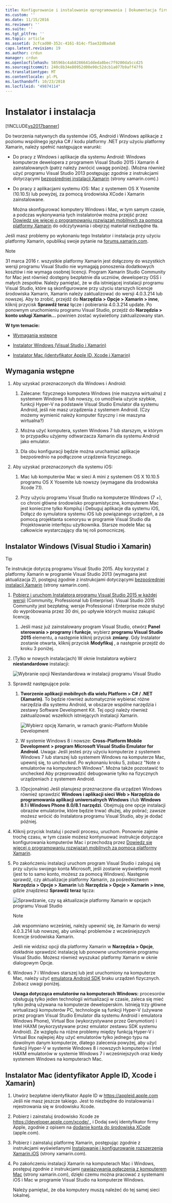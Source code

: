 ```yaml
---
title: Konfigurowanie i instalowanie oprogramowania | Dokumentacja firmy Microsoft
ms.custom: ''
ms.date: 11/15/2016
ms.reviewer: ''
ms.suite: ''
ms.tgt_pltfrm: ''
ms.topic: article
ms.assetid: 2cfcad00-352c-4161-814c-f5ae32d8ada8
caps.latest.revision: 19
ms.author: crdun
manager: crdun
ms.openlocfilehash: 58596bc4ab8286641ddeda8bec7f9200da5ccd25
ms.sourcegitcommit: 240c8b34e80952d00e90c52dcb1a077b9aff47f6
ms.translationtype: MT
ms.contentlocale: pl-PL
ms.lasthandoff: 10/23/2018
ms.locfileid: "49874114"
---
```

# <a name="setup-and-install"></a>Instalator i instalacja
[!INCLUDE[vs2017banner](../includes/vs2017banner.md)]

  
Do tworzenia natywnych dla systemów iOS, Android i Windows aplikacje z poziomu wspólnego języka C# / kodu platformy .NET przy użyciu platformy Xamarin, należy spełnić następujące warunki:  
  
- Do pracy z Windows i aplikacje dla systemu Android: Windows komputerze dewelopera z programem Visual Studio 2015 i Xamarin 4 zainstalowanych (patrz należy zwrócić uwagę poniżej). (Można również użyć programu Visual Studio 2013 postępując zgodnie z instrukcjami dotyczącymi [bezpośredniej instalacji Xamarin](https://developer.xamarin.com/guides/cross-platform/getting_started/requirements/#install) (strony xamarin.com).)   
  
- Do pracy z aplikacjami systemu iOS: Mac z systemem OS X Yosemite (10.10.5) lub powyżej, za pomocą środowiska XCode i Xamarin zainstalowane.  
  
  Można skonfigurować komputery Windows i Mac, w tym samym czasie, a podczas wykonywania tych instalatorów można przejść przez [Dowiedz się więcej o programowaniu rozwiązań mobilnych za pomocą platformy Xamarin](../cross-platform/learn-about-mobile-development-with-xamarin.md) do odczytywania i obejrzyj materiał niezbędne tła.  
 
Jeśli masz problemy po wykonaniu tego Instalator i instalacja przy użyciu platformy Xamarin, opublikuj swoje pytanie na [forums.xamarin.com](http://forums.xamarin.com/).
  
> [!NOTE]
>  31 marca 2016 r. wszystkie platformy Xamarin jest dołączony do wszystkich wersji programu Visual Studio nie wymagają ponoszenia dodatkowych kosztów i nie wymaga osobnej licencji. Program Xamarin Studio Community for Mac jest również dostępny bezpłatnie dla uczniów, deweloperzy OSS i małych zespołów. Należy pamiętać, że w dla istniejącej instalacji programu Visual Studio, które są skonfigurowane przy użyciu starszych licencje środowiska Xamarin, Xamarin należy zaktualizować do wersji 4.0.3.214 lub nowszej. Aby to zrobić, przejdź do **Narzędzia > Opcje > Xamarin > inne**, kliknij przycisk **Sprawdź teraz** łącze i pobierania 4.0.3.214 update. Po ponownym uruchomieniu programu Visual Studio, przejdź do **Narzędzia > konto usługi Xamarin...**  powinien zostać wyświetlony zaktualizowany stan.  
  
 **W tym temacie:**  
  
-   [Wymagania wstępne](#prereq)  
  
-   [Instalator Windows (Visual Studio i Xamarin)](#windows)  
  
-   [Instalator Mac (identyfikator Apple ID, Xcode i Xamarin)](#mac)  
  
##  <a name="prereq"></a> Wymagania wstępne  
  
1.  Aby uzyskać przeznaczonych dla Windows i Android:  
  
    1.  Zalecane: fizycznego komputera Windows (nie maszyna wirtualna) z systemem Windows 8 lub nowszy, co umożliwia użycie szybkie, funkcji Hyper-V na podstawie Visual Studio Emulator dla systemu Android, jeśli nie masz urządzenia z systemem Android. (Czy możemy wymienić należy komputer fizyczny i nie maszyna wirtualna?)  
  
    1.  Można użyć komputera, system Windows 7 lub starszym, w którym to przypadku użyjemy odtwarzacza Xamarin dla systemu Android jako emulator. 
    
    1. Dla obu konfiguracji będzie można uruchamiać aplikacje bezpośrednio na podłączone urządzenia fizycznego.  
  
1.  Aby uzyskać przeznaczonych dla systemu iOS:  
  
    1.  Mac lub komputerów Mac w sieci A mini z systemem OS X 10.10.5 programu OS X Yosemite lub nowszy (wymagane dla środowiska Xcode 7.1).  
  
    1.  Przy użyciu programu Visual Studio na komputerze Windows (7 +), co chroni główne środowisko programistyczne, komputerem Mac jest konieczne tylko Kompiluj i Debuguj aplikacje dla systemu iOS, Dołącz do symulatora systemu iOS lub powiązanego urządzeń, a za pomocą projektanta scenorysu w programie Visual Studio dla Projektowanie interfejsu użytkownika. Starsze modele Mac są całkowicie wystarczający dla tej roli pomocniczej.  
  
##  <a name="windows"></a> Instalator Windows (Visual Studio i Xamarin)  
  
> [!TIP]
>  Te instrukcje dotyczą programu Visual Studio 2015. Aby korzystać z platformy Xamarin w programie Visual Studio 2013 (wymagana jest aktualizacja 2), postępuj zgodnie z instrukcjami dotyczącymi [bezpośredniej instalacji Xamarin](https://developer.xamarin.com/guides/cross-platform/getting_started/requirements/#install) (strony xamarin.com).  
  
1. [Pobierz i uruchom Instalatora programu Visual Studio 2015 w każdej wersji](https://www.visualstudio.com/en-us/downloads/download-visual-studio-vs.aspx) (Community, Professional lub Enterprise). Visual Studio 2015 Community jest bezpłatną; wersje Professional i Enterprise może służyć do wypróbowania przez 30 dni, po upływie których musisz zakupić licencję.  
  
   1.  Jeśli masz już zainstalowany program Visual Studio, otwórz **Panel sterowania > programy i funkcje**, wybierz **programu Visual Studio 2015** elementu, a następnie kliknij przycisk **zmiany**. Gdy Instalator zostanie otwarta, kliknij przycisk **Modyfikuj** , a następnie przejdź do kroku 3 poniżej.  
  
2. (Tylko w nowych instalacjach) W oknie Instalatora wybierz **niestandardowe** instalacji:  
  
    ![Wybranie opcji Niestandardowa w instalacji programu Visual Studio](../cross-platform/media/cross-plat-xamarin-setup-1.png "1 instalacji Xamarin Cross-Plat")  
  
3. Sprawdź następujące pola:  
  
   1.  **Tworzenie aplikacji mobilnych dla wielu Platform > C# / .NET (Xamarin)**. To będzie również automatycznie wybierać różne narzędzia dla systemu Android, w obszarze wspólne narzędzia i zestawy Software Development Kit. Tej opcji należy również zaktualizować wszelkich istniejących instalacji Xamarin.  
  
        ![Wybierz opcję Xamarin, w ramach granic&#45;Platform Mobile Development](../cross-platform/media/cross-plat-xamarin-setup-2.png "2 instalacji Xamarin Cross-Plat")  
  
   2.  W systemie Windows 8 i nowsze: **Cross-Platform Mobile Development > program Microsoft Visual Studio Emulator for Android**. Uwaga: Jeśli jesteś przy użyciu komputerze z systemem Windows 7 lub starszej lub systemem Windows na komputerze Mac, upewnij się, to *unchecked*. Po wykonaniu kroku 5, zobacz "Note o emulatorów na komputerach Windows". Można także pozostawić to unchecked Aby przeprowadzić debugowanie tylko na fizycznych urządzeniach z systemem Android.  
  
   3.  (Opcjonalnie) Jeśli planujesz przeznaczone dla urządzeń Windows również sprawdzić **Windows i aplikacji sieci Web > Narzędzia do programowania aplikacji uniwersalnych Windows** i/lub **Windows 8.1 i Windows Phone 8.0/8.1 narzędzi**. Obejmują one opcje instalacji obrazów emulatorów, które będzie trwać dłużej, aby pobrać; zawsze możesz wrócić do Instalatora programu Visual Studio, aby je dodać później.  
  
4. Kliknij przycisk Instaluj i pozwól procesu, uruchom. Ponownie zajmie trochę czasu, w tym czasie możesz kontynuować instrukcje dotyczące konfigurowania komputerów Mac i przechodzą przez [Dowiedz się więcej o programowaniu rozwiązań mobilnych za pomocą platformy Xamarin](../cross-platform/learn-about-mobile-development-with-xamarin.md).  
  
5. Po zakończeniu instalacji uruchom program Visual Studio i zaloguj się przy użyciu swojego konta Microsoft, jeśli zostanie wyświetlony monit (jest to to samo konto, możesz za pomocą Windows). Następnie sprawdź, czy aktualizacje platformy Xamarin, za pośrednictwem **Narzędzia > Opcje > Xamarin** lub **Narzędzia > Opcje > Xamarin > inne**, gdzie znajdziesz **Sprawdź teraz** łącza:  
  
    ![Sprawdzanie, czy są aktualizacje platformy Xamarin w opcjach programu Visual Studio](../cross-platform/media/cross-plat-xamarin-setup-3.png "3 instalacji Xamarin Cross-Plat")  
  
   > [!NOTE]
   >  Jak wspomniano wcześniej, należy upewnić się, że Xamarin do wersji 4.0.3.214 lub nowszej, aby uniknąć problemów z wcześniejszych licencje środowiska Xamarin.  

   Jeśli nie widzisz opcji dla platformy Xamarin w **Narzędzia > Opcje**, dokładnie sprawdzić instalację lub ponowne uruchomienie programu Visual Studio. Możesz również wyszukać platformy Xamarin w oknie dialogowym Opcje.
      
6. Windows 7 i Windows starszej lub jest uruchomiony na komputerze Mac, należy użyć [emulatora Android SDK](https://developer.xamarin.com/guides/android/deployment,_testing,_and_metrics/debug-on-emulator/android-sdk-emulator/) braku urządzeń fizycznych. Zobacz uwagi poniżej.  
  
   **Uwaga dotycząca emulatorów na komputerach Windows:** procesorów obsługują tylko jeden technologii wirtualizacji w czasie, zaleca się mieć tylko jedną używana na komputerze deweloperskim. Istnieją trzy główne wirtualizacji komputerów PC, technologie są funkcji Hyper-V (używane przez program Visual Studio Emulator dla systemu Android i emulatora Windows Phone), Virtual Box (wykorzystywane przez Genymotion) i Intel HAXM (wykorzystywane przez emulator zestawu SDK systemu Android). Ze względu na różne problemy między funkcją Hyper-V i Virtual Box najlepiej Aby użyć emulatorów tylko jednego typu na dowolnym danym komputerze, dlatego zalecenia powyżej, aby użyć funkcji Hyper-V w systemie Windows 8 i nowszych komputerów i Intel HAXM emulatorów w systemie Windows 7 i wcześniejszych oraz kiedy systemem Windows na komputerach Mac.  
  
##  <a name="mac"></a> Instalator Mac (identyfikator Apple ID, Xcode i Xamarin)  
  
1.  Utwórz bezpłatne identyfikator Apple ID w [ https://appleid.apple.com ](https://appleid.apple.com/) Jeśli nie masz jeszcze takiego. Jest to niezbędne do instalowania i rejestrowania się w środowisku Xcode.  
  
2.  Pobierz i zainstaluj środowisko Xcode ze [ https://developer.apple.com/xcode/ ](https://developer.apple.com/xcode/), i Dodaj swój identyfikator firmy Apple, zgodnie z opisem na [dodanie konta do środowiska XCode](https://developer.apple.com/library/content/documentation/IDEs/Conceptual/AppStoreDistributionTutorial/AddingYourAccounttoXcode/AddingYourAccounttoXcode.html#//apple_ref/doc/uid/TP40013839-CH40-SW1) (apple.com).  
  
3.  Pobierz i zainstaluj platformę Xamarin, postępując zgodnie z instrukcjami wyświetlanymi [Instalowanie i konfigurowanie rozszerzenia Xamarin.iOS](http://developer.xamarin.com/guides/ios/getting_started/installation/mac/) (strony xamarin.com).  
  
4.  Po zakończeniu instalacji Xamarin na komputerach Mac i Windows, postępuj zgodnie z instrukcjami [nawiązywania połączenia z komputerem Mac](http://developer.xamarin.com/guides/ios/getting_started/installation/windows/xamarin-mac-agent/) (strony xamarin.com), dzięki czemu można pracować z systemami iOS i Mac w programie Visual Studio na komputerze Windows.  
  
     Należy pamiętać, że oba komputery muszą należeć do tej samej sieci lokalnej.

